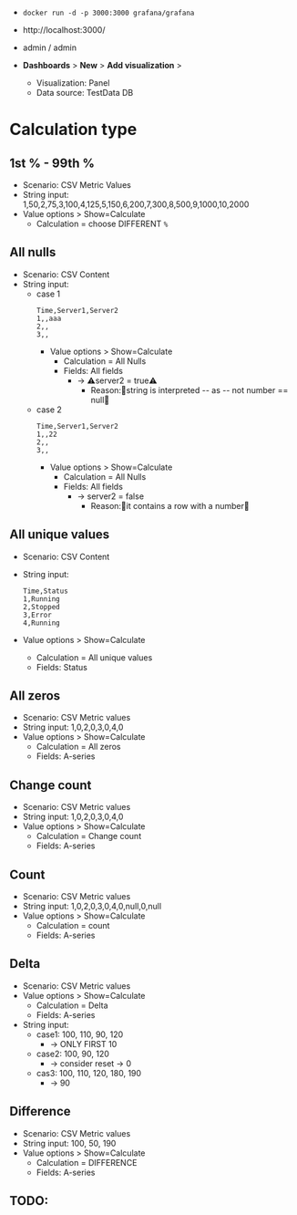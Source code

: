 * `docker run -d -p 3000:3000 grafana/grafana`

* http://localhost:3000/
* admin / admin
* **Dashboards** > **New** > **Add visualization** >
  * Visualization: Panel
  * Data source: TestData DB

# Calculation type
## 1st % - 99th %
* Scenario: CSV Metric Values
* String input: 1,50,2,75,3,100,4,125,5,150,6,200,7,300,8,500,9,1000,10,2000
* Value options > Show=Calculate
  * Calculation = choose DIFFERENT `%`

## All nulls
* Scenario: CSV Content
* String input:
  * case 1
    ```
    Time,Server1,Server2
    1,,aaa
    2,,
    3,,
    ```
    * Value options > Show=Calculate
      * Calculation = All Nulls
      * Fields: All fields
        * -> ⚠️server2 = true⚠️
          * Reason:🧠string is interpreted -- as -- not number == null🧠
  * case 2
    ```
    Time,Server1,Server2
    1,,22
    2,,
    3,,
    ```
    * Value options > Show=Calculate
      * Calculation = All Nulls
      * Fields: All fields
        * -> server2 = false
          * Reason:🧠it contains a row with a number🧠

## All unique values
* Scenario: CSV Content
* String input:
  ```
  Time,Status
  1,Running
  2,Stopped
  3,Error
  4,Running
  ```

* Value options > Show=Calculate
  * Calculation = All unique values
  * Fields: Status

## All zeros
* Scenario: CSV Metric values
* String input: 1,0,2,0,3,0,4,0
* Value options > Show=Calculate
  * Calculation = All zeros
  * Fields: A-series

## Change count
* Scenario: CSV Metric values
* String input: 1,0,2,0,3,0,4,0
* Value options > Show=Calculate
  * Calculation = Change count
  * Fields: A-series

## Count
* Scenario: CSV Metric values
* String input: 1,0,2,0,3,0,4,0,null,0,null
* Value options > Show=Calculate
  * Calculation = count
  * Fields: A-series

## Delta
* Scenario: CSV Metric values
* Value options > Show=Calculate
  * Calculation = Delta
  * Fields: A-series
* String input: 
  * case1: 100, 110, 90, 120
    * -> ONLY FIRST 10
  * case2: 100, 90, 120
    * -> consider reset -> 0
  * cas3: 100, 110, 120, 180, 190
    * -> 90


## Difference
* Scenario: CSV Metric values
* String input: 100, 50, 190
* Value options > Show=Calculate
  * Calculation = DIFFERENCE
  * Fields: A-series

## TODO:
